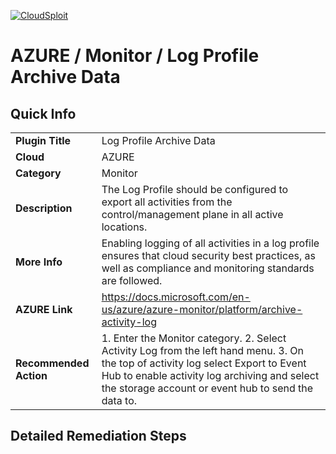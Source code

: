 [![CloudSploit](https://cloudsploit.com/img/logo-new-big-text-100.png "CloudSploit")](https://cloudsploit.com)

# AZURE / Monitor / Log Profile Archive Data

## Quick Info

| | |
|-|-|
| **Plugin Title** | Log Profile Archive Data |
| **Cloud** | AZURE |
| **Category** | Monitor |
| **Description** | The Log Profile should be configured to export all activities from the control/management plane in all active locations. |
| **More Info** | Enabling logging of all activities in a log profile ensures that cloud security best practices, as well as compliance and monitoring standards are followed. |
| **AZURE Link** | https://docs.microsoft.com/en-us/azure/azure-monitor/platform/archive-activity-log |
| **Recommended Action** | 1. Enter the Monitor category. 2. Select Activity Log from the left hand menu. 3. On the top of activity log select Export to Event Hub to enable activity log archiving and select the storage account or event hub to send the data to. |

## Detailed Remediation Steps

